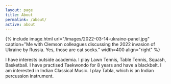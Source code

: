 ```yaml
---
layout: page
title: About
permalink: /about/
active: about
---
```


{% include image.html url="/images/2022-03-14-ukraine-panel.jpg" caption="Me with Clemson colleagues discussing the 2022 invasion of Ukraine by Russia. Yes, those are cat socks." width=400 align="right" %}


I have interests outside academia. I play Lawn Tennis, Table Tennis, Squash, Basketball. I have practised Taekwondo for 8 years and have a blackbelt. I am interested in Indian Classical Music. I play Tabla, which is an Indian percussion instrument. 